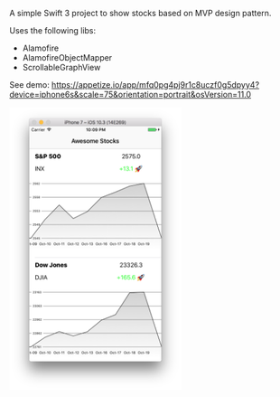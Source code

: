 
A simple Swift 3 project to show stocks based on MVP design pattern.

Uses the following libs:
- Alamofire
- AlamofireObjectMapper
- ScrollableGraphView

See demo:
https://appetize.io/app/mfq0pg4pj9r1c8uczf0g5dpyy4?device=iphone6s&scale=75&orientation=portrait&osVersion=11.0


<img src="screenshot.png" height="500">
